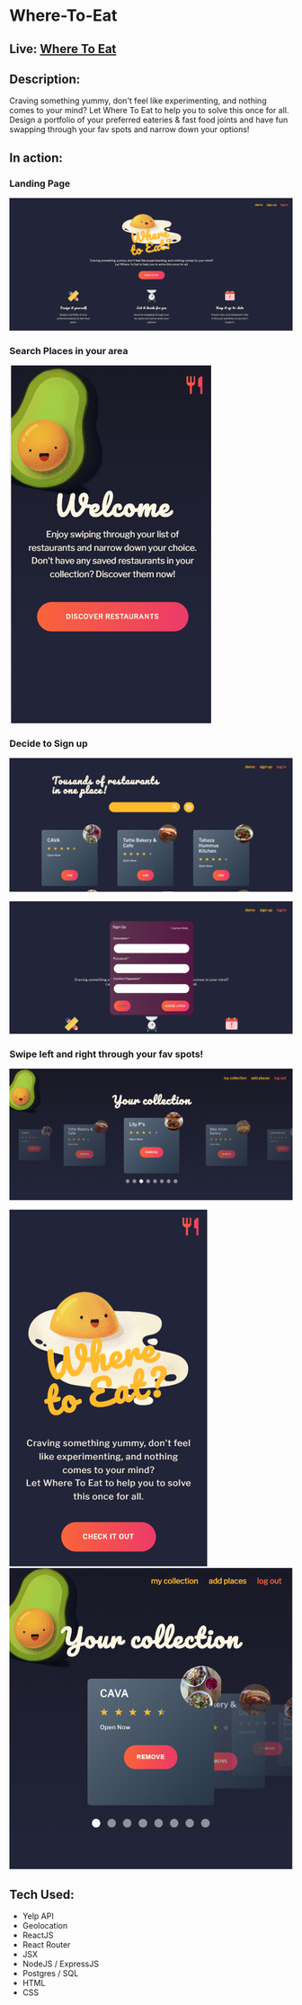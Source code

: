 # Where-To-Eat

## Live: [Where To Eat](https://where-to-eat.now.sh/)

## Description:
Craving something yummy, don't feel like experimenting, and nothing comes to your mind? Let Where To Eat to help you to solve this once for all. Design a portfolio of your preferred eateries & fast food joints and have fun swapping through your fav spots and narrow down your options!

## In action:

### Landing Page
![alt text](visuals/visual1.png)

### Search Places in your area
![alt text](visuals/visual2.png)
 
### Decide to Sign up
![alt text](visuals/visual3.png)

![alt text](visuals/visual4.png)

### Swipe left and right through your fav spots! 
![alt text](visuals/visual6.png)

![alt text](visuals/visual5.png)
![alt text](visuals/visual7.png)

## Tech Used:
* Yelp API
* Geolocation
* ReactJS
* React Router
* JSX
* NodeJS / ExpressJS
* Postgres / SQL
* HTML
* CSS
